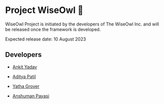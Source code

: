 # Project WiseOwl 🦉

WiseOwl Project is initiated by the developers of The WiseOwl Inc. and will be released once the framework is developed. 

Expected release date: 10 August 2023 

## Developers

- [Ankit Yadav](https://github.com/02ankit482)

- [Aditya Patil](https://github.com/PythonHacker24)

- [Yatha Grover](https://github.com/YATHAGROVER)

- [Anshuman Payasi](https://github.com/Anshumaniacc)
